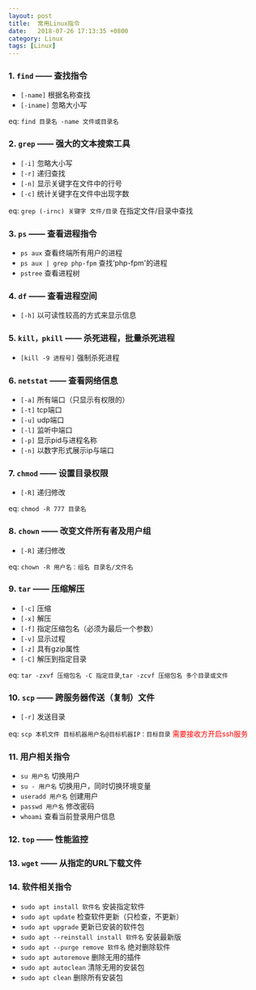 ```yaml
---
layout: post
title:  常用Linux指令
date:   2018-07-26 17:13:35 +0800
category: Linux
tags: [Linux]
---
```


### 1. `find` —— 查找指令

* `[-name]` 根据名称查找
* `[-iname]` 忽略大小写

eq: `find 目录名 -name 文件或目录名`

### 2. `grep` —— 强大的文本搜索工具

* `[-i]` 忽略大小写
* `[-r]` 递归查找
* `[-n]` 显示关键字在文件中的行号
* `[-c]` 统计关键字在文件中出现字数

eq: `grep (-irnc) 关键字 文件/目录` 在指定文件/目录中查找

### 3. `ps` —— 查看进程指令

* `ps aux` 查看终端所有用户的进程
* `ps aux | grep php-fpm` 查找‘php-fpm'的进程
* `pstree` 查看进程树

### 4. `df` —— 查看进程空间

* `[-h]` 以可读性较高的方式来显示信息

### 5. `kill，pkill` —— 杀死进程，批量杀死进程

* `[kill -9 进程号]` 强制杀死进程

### 6. `netstat` —— 查看网络信息

* `[-a]` 所有端口（只显示有权限的）
* `[-t]` tcp端口
* `[-u]` udp端口
* `[-l]` 监听中端口
* `[-p]` 显示pid与进程名称
* `[-n]` 以数字形式展示ip与端口

### 7. `chmod` —— 设置目录权限

* `[-R]` 递归修改

eq: `chmod -R 777 目录名`

### 8. `chown` —— 改变文件所有者及用户组

* `[-R]` 递归修改

eq: `chown -R 用户名：组名 目录名/文件名`

### 9. `tar` —— 压缩解压

* `[-c]` 压缩
* `[-x]` 解压
* `[-f]` 指定压缩包名（必须为最后一个参数）
* `[-v]` 显示过程
* `[-z]` 具有gzip属性
* `[-C]` 解压到指定目录

eq: `tar -zxvf 压缩包名 -C 指定目录`,`tar -zcvf 压缩包名 多个目录或文件`

### 10. `scp` —— 跨服务器传送（复制）文件

* `[-r]` 发送目录

eq: `scp 本机文件 目标机器用户名@目标机器IP：目标目录` <font color=red>需要接收方开启ssh服务</font>

### 11. 用户相关指令

* `su 用户名` 切换用户
* `su - 用户名` 切换用户，同时切换环境变量
* `useradd 用户名` 创建用户
* `passwd 用户名` 修改密码
* `whoami` 查看当前登录用户信息

### 12. `top` —— 性能监控

### 13. `wget` —— 从指定的URL下载文件

### 14. 软件相关指令

* `sudo apt install 软件名` 安装指定软件
* `sudo apt update` 检查软件更新（只检查，不更新）
* `sudo apt upgrade` 更新已安装的软件包
* `sudo apt --reinstall install 软件名` 安装最新版
* `sudo apt --purge remove 软件名` 绝对删除软件
* `sudo apt autoremove` 删除无用的插件
* `sudo apt autoclean` 清除无用的安装包
* `sudo apt clean` 删除所有安装包